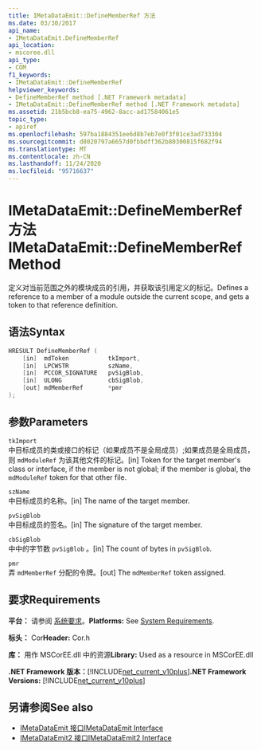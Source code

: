 ```yaml
---
title: IMetaDataEmit::DefineMemberRef 方法
ms.date: 03/30/2017
api_name:
- IMetaDataEmit.DefineMemberRef
api_location:
- mscoree.dll
api_type:
- COM
f1_keywords:
- IMetaDataEmit::DefineMemberRef
helpviewer_keywords:
- DefineMemberRef method [.NET Framework metadata]
- IMetaDataEmit::DefineMemberRef method [.NET Framework metadata]
ms.assetid: 21b5bcb8-ea75-4962-8acc-ad17584061e5
topic_type:
- apiref
ms.openlocfilehash: 597ba1884351ee6d8b7eb7e0f3f01ce3ad733304
ms.sourcegitcommit: d8020797a6657d0fbbdff362b80300815f682f94
ms.translationtype: MT
ms.contentlocale: zh-CN
ms.lasthandoff: 11/24/2020
ms.locfileid: "95716637"
---
```

# <a name="imetadataemitdefinememberref-method"></a><span data-ttu-id="d5675-102">IMetaDataEmit::DefineMemberRef 方法</span><span class="sxs-lookup"><span data-stu-id="d5675-102">IMetaDataEmit::DefineMemberRef Method</span></span>

<span data-ttu-id="d5675-103">定义对当前范围之外的模块成员的引用，并获取该引用定义的标记。</span><span class="sxs-lookup"><span data-stu-id="d5675-103">Defines a reference to a member of a module outside the current scope, and gets a token to that reference definition.</span></span>  
  
## <a name="syntax"></a><span data-ttu-id="d5675-104">语法</span><span class="sxs-lookup"><span data-stu-id="d5675-104">Syntax</span></span>  
  
```cpp  
HRESULT DefineMemberRef (
    [in]  mdToken           tkImport,
    [in]  LPCWSTR           szName,
    [in]  PCCOR_SIGNATURE   pvSigBlob,
    [in]  ULONG             cbSigBlob,
    [out] mdMemberRef       *pmr
);  
```  
  
## <a name="parameters"></a><span data-ttu-id="d5675-105">参数</span><span class="sxs-lookup"><span data-stu-id="d5675-105">Parameters</span></span>  

 `tkImport`  
 <span data-ttu-id="d5675-106">中目标成员的类或接口的标记（如果成员不是全局成员）;如果成员是全局成员，则 `mdModuleRef` 为该其他文件的标记。</span><span class="sxs-lookup"><span data-stu-id="d5675-106">[in] Token for the target member's class or interface, if the member is not global; if the member is global, the `mdModuleRef` token for that other file.</span></span>  
  
 `szName`  
 <span data-ttu-id="d5675-107">中目标成员的名称。</span><span class="sxs-lookup"><span data-stu-id="d5675-107">[in] The name of the target member.</span></span>  
  
 `pvSigBlob`  
 <span data-ttu-id="d5675-108">中目标成员的签名。</span><span class="sxs-lookup"><span data-stu-id="d5675-108">[in] The signature of the target member.</span></span>  
  
 `cbSigBlob`  
 <span data-ttu-id="d5675-109">中中的字节数 `pvSigBlob` 。</span><span class="sxs-lookup"><span data-stu-id="d5675-109">[in] The count of bytes in `pvSigBlob`.</span></span>  
  
 `pmr`  
 <span data-ttu-id="d5675-110">弄 `mdMemberRef` 分配的令牌。</span><span class="sxs-lookup"><span data-stu-id="d5675-110">[out] The `mdMemberRef` token assigned.</span></span>  
  
## <a name="requirements"></a><span data-ttu-id="d5675-111">要求</span><span class="sxs-lookup"><span data-stu-id="d5675-111">Requirements</span></span>  

 <span data-ttu-id="d5675-112">**平台：** 请参阅 [系统要求](../../get-started/system-requirements.md)。</span><span class="sxs-lookup"><span data-stu-id="d5675-112">**Platforms:** See [System Requirements](../../get-started/system-requirements.md).</span></span>  
  
 <span data-ttu-id="d5675-113">**标头：** Cor</span><span class="sxs-lookup"><span data-stu-id="d5675-113">**Header:** Cor.h</span></span>  
  
 <span data-ttu-id="d5675-114">**库：** 用作 MSCorEE.dll 中的资源</span><span class="sxs-lookup"><span data-stu-id="d5675-114">**Library:** Used as a resource in MSCorEE.dll</span></span>  
  
 <span data-ttu-id="d5675-115">**.NET Framework 版本：**[!INCLUDE[net_current_v10plus](../../../../includes/net-current-v10plus-md.md)]</span><span class="sxs-lookup"><span data-stu-id="d5675-115">**.NET Framework Versions:** [!INCLUDE[net_current_v10plus](../../../../includes/net-current-v10plus-md.md)]</span></span>  
  
## <a name="see-also"></a><span data-ttu-id="d5675-116">另请参阅</span><span class="sxs-lookup"><span data-stu-id="d5675-116">See also</span></span>

- [<span data-ttu-id="d5675-117">IMetaDataEmit 接口</span><span class="sxs-lookup"><span data-stu-id="d5675-117">IMetaDataEmit Interface</span></span>](imetadataemit-interface.md)
- [<span data-ttu-id="d5675-118">IMetaDataEmit2 接口</span><span class="sxs-lookup"><span data-stu-id="d5675-118">IMetaDataEmit2 Interface</span></span>](imetadataemit2-interface.md)
